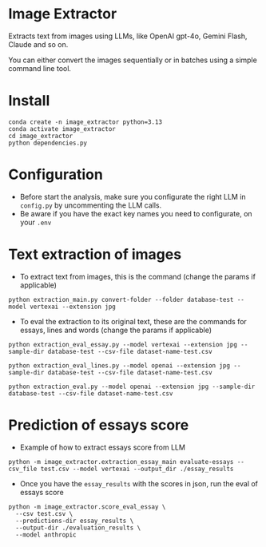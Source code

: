# Image Extractor

Extracts text from images using LLMs, like OpenAI gpt-4o, Gemini Flash, Claude and so on.

You can either convert the images sequentially or in batches using a simple command line tool.

# Install

```
conda create -n image_extractor python=3.13
conda activate image_extractor
cd image_extractor
python dependencies.py
```
# Configuration
- Before start the analysis, make sure you configurate the right LLM in `config.py` by 
uncommenting the LLM calls.
- Be aware if you have the exact key names you need to configurate, on your `.env`
# Text extraction of images
- To extract text from images, this is the command (change the params if applicable)
```
python extraction_main.py convert-folder --folder database-test --model vertexai --extension jpg
```
- To eval the extraction to its original text, these are the commands for essays, lines and words (change the params if applicable)
```
python extraction_eval_essay.py --model vertexai --extension jpg --sample-dir database-test --csv-file dataset-name-test.csv

python extraction_eval_lines.py --model openai --extension jpg --sample-dir database-test --csv-file dataset-name-test.csv

python extraction_eval.py --model openai --extension jpg --sample-dir database-test --csv-file dataset-name-test.csv
```

# Prediction of essays score
- Example of how to extract essays score from LLM
```
python -m image_extractor.extraction_essay_main evaluate-essays --csv_file test.csv --model vertexai --output_dir ./essay_results
```
- Once you have the `essay_results` with the scores in json, run the eval of essays score
```
python -m image_extractor.score_eval_essay \
  --csv test.csv \
  --predictions-dir essay_results \
  --output-dir ./evaluation_results \
  --model anthropic
```

